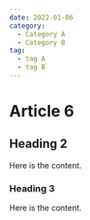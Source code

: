 ```yaml
---
date: 2022-01-06
category:
  - Category A
  - Category B
tag:
  - tag A
  - tag B
---
```


# Article 6

## Heading 2

Here is the content.

### Heading 3

Here is the content.
